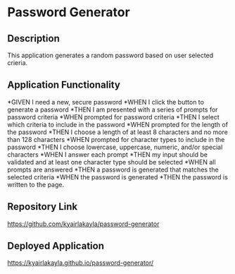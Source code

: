 # Password Generator 
## Description 
This application generates a random password based on user selected crieria. 
## Application Functionality 
*GIVEN I need a new, secure password
*WHEN I click the button to generate a password
*THEN I am presented with a series of prompts for password criteria
*WHEN prompted for password criteria
*THEN I select which criteria to include in the password
*WHEN prompted for the length of the password
*THEN I choose a length of at least 8 characters and no more than 128 characters
*WHEN prompted for character types to include in the password
*THEN I choose lowercase, uppercase, numeric, and/or special characters
*WHEN I answer each prompt
*THEN my input should be validated and at least one character type should be selected
*WHEN all prompts are answered
*THEN a password is generated that matches the selected criteria
*WHEN the password is generated
*THEN the password is written to the page.
## Repository Link 
https://github.com/kyairlakayla/password-generator
## Deployed Application 
https://kyairlakayla.github.io/password-generator/